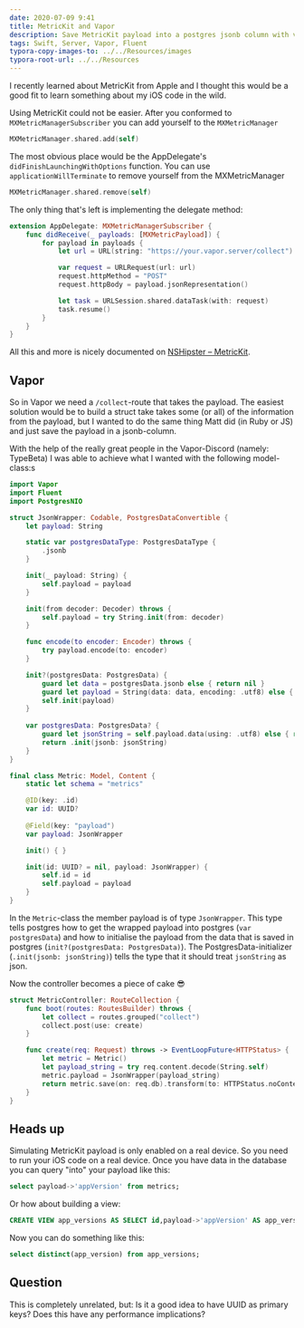 ```yaml
---
date: 2020-07-09 9:41
title: MetricKit and Vapor
description: Save MetricKit payload into a postgres jsonb column with vapor
tags: Swift, Server, Vapor, Fluent
typora-copy-images-to: ../../Resources/images
typora-root-url: ../../Resources
---
```


I recently learned about MetricKit from Apple and I thought this would be a good fit to learn something about my iOS code in the wild.

Using MetricKit could not be easier. After you conformed to `MXMetricManagerSubscriber` you can add yourself to the `MXMetricManager` 

```Swift
MXMetricManager.shared.add(self)
```

The most obvious place would be the AppDelegate's `didFinishLaunchingWithOptions` function. You can use `applicationWillTerminate` to remove yourself from the MXMetricManager

```Swift
MXMetricManager.shared.remove(self)
```

The only thing that's left is implementing the delegate method:

```Swift
extension AppDelegate: MXMetricManagerSubscriber {
    func didReceive(_ payloads: [MXMetricPayload]) {
        for payload in payloads {
            let url = URL(string: "https://your.vapor.server/collect")!

            var request = URLRequest(url: url)
            request.httpMethod = "POST"
            request.httpBody = payload.jsonRepresentation()

            let task = URLSession.shared.dataTask(with: request)
            task.resume()
        }
    }
}
```

All this and more is nicely documented on [NSHipster – MetricKit](https://nshipster.com/metrickit/).

## Vapor

So in Vapor we need a `/collect`-route that takes the payload. The easiest solution would be to build a struct take takes some (or all) of the information from the payload, but I wanted to do the same thing Matt did (in Ruby or JS) and just save the payload in a jsonb-column.

With the help of the really great people in the Vapor-Discord (namely: TypeBeta) I was able to achieve what I wanted with the following model-class:s

```Swift
import Vapor
import Fluent
import PostgresNIO

struct JsonWrapper: Codable, PostgresDataConvertible {
    let payload: String

    static var postgresDataType: PostgresDataType {
        .jsonb
    }

    init(_ payload: String) {
        self.payload = payload
    }

    init(from decoder: Decoder) throws {
        self.payload = try String.init(from: decoder)
    }

    func encode(to encoder: Encoder) throws {
        try payload.encode(to: encoder)
    }

    init?(postgresData: PostgresData) {
        guard let data = postgresData.jsonb else { return nil }
        guard let payload = String(data: data, encoding: .utf8) else { return nil }
        self.init(payload)
    }
    
    var postgresData: PostgresData? {
        guard let jsonString = self.payload.data(using: .utf8) else { return nil }
        return .init(jsonb: jsonString)
    }
}

final class Metric: Model, Content {
    static let schema = "metrics"

    @ID(key: .id)
    var id: UUID?
    
    @Field(key: "payload")
    var payload: JsonWrapper

    init() { }

    init(id: UUID? = nil, payload: JsonWrapper) {
        self.id = id
        self.payload = payload
    }
}
```

In the `Metric`-class the member payload is of type `JsonWrapper`. This type tells postgres how to get the wrapped payload into postgres (`var postgresData`) and how to initialise the payload from the data that is saved in postgres (`init?(postgresData: PostgresData)`). The PostgresData-initializer (`.init(jsonb: jsonString)`) tells the type that it should treat `jsonString` as json.

Now the controller becomes a piece of cake 😎

```Swift
struct MetricController: RouteCollection {
    func boot(routes: RoutesBuilder) throws {
        let collect = routes.grouped("collect")
        collect.post(use: create)
    }

    func create(req: Request) throws -> EventLoopFuture<HTTPStatus> {
        let metric = Metric()
        let payload_string = try req.content.decode(String.self)
        metric.payload = JsonWrapper(payload_string)
        return metric.save(on: req.db).transform(to: HTTPStatus.noContent)
    }
}
```

## Heads up

Simulating MetricKit payload is only enabled on a real device. So you need to run your iOS code on a real device. Once you have data in the database you can query "into" your payload like this:

```sql
select payload->'appVersion' from metrics;
```

Or how about building a view:

```sql
CREATE VIEW app_versions AS SELECT id,payload->'appVersion' AS app_version,payload->'metaData'->>'deviceType' AS device_type FROM metrics;
```

Now you can do something like this:

```sql
select distinct(app_version) from app_versions;
```

## Question

This is completely unrelated, but: Is it a good idea to have UUID as primary keys? Does this have any performance implications?